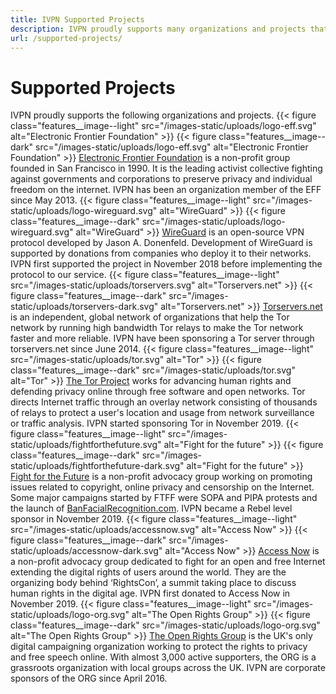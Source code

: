 ```yaml
---
title: IVPN Supported Projects
description: IVPN proudly supports many organizations and projects that closely align with our values. Read more about our beliefs and why we do what we do.
url: /supported-projects/
---
```

# Supported Projects

IVPN proudly supports the following organizations and projects.
{{< figure class="features__image--light" src="/images-static/uploads/logo-eff.svg" alt="Electronic Frontier Foundation" >}}
{{< figure class="features__image--dark" src="/images-static/uploads/logo-eff.svg" alt="Electronic Frontier Foundation" >}}
[Electronic Frontier Foundation](https://www.eff.org) is a non-profit group founded in San Francisco in 1990. It is the leading activist collective fighting against governments and corporations to preserve privacy and individual freedom on the internet. IVPN has been an organization member of the EFF since May 2013.
{{< figure class="features__image--light" src="/images-static/uploads/logo-wireguard.svg" alt="WireGuard" >}}
{{< figure class="features__image--dark" src="/images-static/uploads/logo-wireguard.svg" alt="WireGuard" >}}
[WireGuard](https://www.wireguard.com) is an open-source VPN protocol developed by Jason A. Donenfeld. Development of WireGuard is supported by donations from companies who deploy it to their networks. IVPN first supported the project in November 2018 before implementing the protocol to our service.
{{< figure class="features__image--light" src="/images-static/uploads/torservers.svg" alt="Torservers.net" >}}
{{< figure class="features__image--dark" src="/images-static/uploads/torservers-dark.svg" alt="Torservers.net" >}}
[Torservers.net](https://torservers.net) is an independent, global network of organizations that help the Tor network by running high bandwidth Tor relays to make the Tor network faster and more reliable. IVPN have been sponsoring a Tor server through torservers.net since June 2014.
{{< figure class="features__image--light" src="/images-static/uploads/tor.svg" alt="Tor" >}}
{{< figure class="features__image--dark" src="/images-static/uploads/tor.svg" alt="Tor" >}}
[The Tor Project](https://www.torproject.org/) works for advancing human rights and defending privacy online through free software and open networks. Tor directs Internet traffic through an overlay network consisting of thousands of relays to protect a user's location and usage from network surveillance or traffic analysis. IVPN started sponsoring Tor in November 2019.
{{< figure class="features__image--light" src="/images-static/uploads/fightforthefuture.svg" alt="Fight for the future" >}}
{{< figure class="features__image--dark" src="/images-static/uploads/fightforthefuture-dark.svg" alt="Fight for the future" >}}
[Fight for the Future](https://www.fightforthefuture.org/) is a non-profit advocacy group working on promoting issues related to copyright, online privacy and censorship on the Internet. Some major campaigns started by FTFF were SOPA and PIPA protests and the launch of [BanFacialRecognition.com](http://banfacialrecognition.com/). IVPN became a Rebel level sponsor in November 2019.
{{< figure class="features__image--light" src="/images-static/uploads/accessnow.svg" alt="Access Now" >}}
{{< figure class="features__image--dark" src="/images-static/uploads/accessnow-dark.svg" alt="Access Now" >}}
[Access Now](https://www.accessnow.org/) is a non-profit advocacy group dedicated to fight for an open and free Internet extending the digital rights of users around the world. They are the organizing body behind ‘RightsCon’, a summit taking place to discuss human rights in the digital age. IVPN first donated to Access Now in November 2019.
{{< figure class="features__image--light" src="/images-static/uploads/logo-org.svg" alt="The Open Rights Group" >}}
{{< figure class="features__image--dark" src="/images-static/uploads/logo-org.svg" alt="The Open Rights Group" >}}
[The Open Rights Group](https://www.openrightsgroup.org) is the UK's only digital campaigning organization working to protect the rights to privacy and free speech online. With almost 3,000 active supporters, the ORG is a grassroots organization with local groups across the UK. IVPN are corporate sponsors of the ORG since April 2016.
